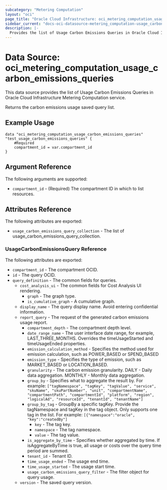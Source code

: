 ```yaml
---
subcategory: "Metering Computation"
layout: "oci"
page_title: "Oracle Cloud Infrastructure: oci_metering_computation_usage_carbon_emissions_queries"
sidebar_current: "docs-oci-datasource-metering_computation-usage_carbon_emissions_queries"
description: |-
  Provides the list of Usage Carbon Emissions Queries in Oracle Cloud Infrastructure Metering Computation service
---
```


# Data Source: oci_metering_computation_usage_carbon_emissions_queries
This data source provides the list of Usage Carbon Emissions Queries in Oracle Cloud Infrastructure Metering Computation service.

Returns the carbon emissions usage saved query list.


## Example Usage

```hcl
data "oci_metering_computation_usage_carbon_emissions_queries" "test_usage_carbon_emissions_queries" {
	#Required
	compartment_id = var.compartment_id
}
```

## Argument Reference

The following arguments are supported:

* `compartment_id` - (Required) The compartment ID in which to list resources.


## Attributes Reference

The following attributes are exported:

* `usage_carbon_emissions_query_collection` - The list of usage_carbon_emissions_query_collection.

### UsageCarbonEmissionsQuery Reference

The following attributes are exported:

* `compartment_id` - The compartment OCID.
* `id` - The query OCID.
* `query_definition` - The common fields for queries.
	* `cost_analysis_ui` - The common fields for Cost Analysis UI rendering.
		* `graph` - The graph type.
		* `is_cumulative_graph` - A cumulative graph.
	* `display_name` - The query display name. Avoid entering confidential information.
	* `report_query` - The request of the generated carbon emissions usage report.
		* `compartment_depth` - The compartment depth level.
		* `date_range_name` - The user interface date range, for example, LAST_THREE_MONTHS. Overrides the timeUsageStarted and timeUsageEnded properties.
		* `emission_calculation_method` - Specifies the method used for emission calculation, such as POWER_BASED or SPEND_BASED
		* `emission_type` - Specifies the type of emission, such as MARKET_BASED or LOCATION_BASED.
		* `granularity` - The carbon emission granularity. DAILY - Daily data aggregation. MONTHLY - Monthly data aggregation.
		* `group_by` - Specifies what to aggregate the result by. For example: `["tagNamespace", "tagKey", "tagValue", "service", "skuName", "skuPartNumber", "unit", "compartmentName", "compartmentPath", "compartmentId", "platform", "region", "logicalAd", "resourceId", "tenantId", "tenantName"]` 
		* `group_by_tag` - GroupBy a specific tagKey. Provide the tagNamespace and tagKey in the tag object. Only supports one tag in the list. For example: `[{"namespace":"oracle", "key":"createdBy"]` 
			* `key` - The tag key.
			* `namespace` - The tag namespace.
			* `value` - The tag value.
		* `is_aggregate_by_time` - Specifies whether aggregated by time. If isAggregateByTime is true, all usage or costs over the query time period are summed.
		* `tenant_id` - Tenant ID.
		* `time_usage_ended` - The usage end time.
		* `time_usage_started` - The usage start time.
		* `usage_carbon_emissions_query_filter` - The filter object for query usage.
	* `version` - The saved query version.

